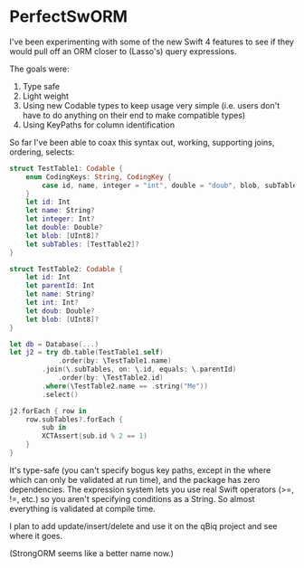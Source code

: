 # PerfectSwORM

I've been experimenting with some of the new Swift 4 features to see if they would pull off an ORM closer to (Lasso's) query expressions.

The goals were:
1. Type safe
2. Light weight
3. Using new Codable types to keep usage very simple (i.e. users don't have to do anything on their end to make compatible types)
4. Using KeyPaths for column identification

So far I've been able to coax this syntax out, working, supporting joins, ordering, selects:

```swift
struct TestTable1: Codable {
	enum CodingKeys: String, CodingKey {
		case id, name, integer = "int", double = "doub", blob, subTables
	}
	let id: Int
	let name: String?
	let integer: Int?
	let double: Double?
	let blob: [UInt8]?
	let subTables: [TestTable2]?
}

struct TestTable2: Codable {
	let id: Int
	let parentId: Int
	let name: String?
	let int: Int?
	let doub: Double?
	let blob: [UInt8]?
}

let db = Database(...)			
let j2 = try db.table(TestTable1.self)
			.order(by: \TestTable1.name)
		.join(\.subTables, on: \.id, equals: \.parentId)
			.order(by: \TestTable2.id)
		.where(\TestTable2.name == .string("Me"))
		.select()

j2.forEach { row in
	row.subTables?.forEach {
		sub in
		XCTAssert(sub.id % 2 == 1)
	}
}
```
It's type-safe (you can't specify bogus key paths, except in the where which can only be validated at run time), and the package has zero dependencies. The expression system lets you use real Swift operators (>=, !=, etc.) so you aren't specifying conditions as a String. So almost everything is validated at compile time.

I plan to add update/insert/delete and use it on the qBiq project and see where it goes.

(StrongORM seems like a better name now.)
